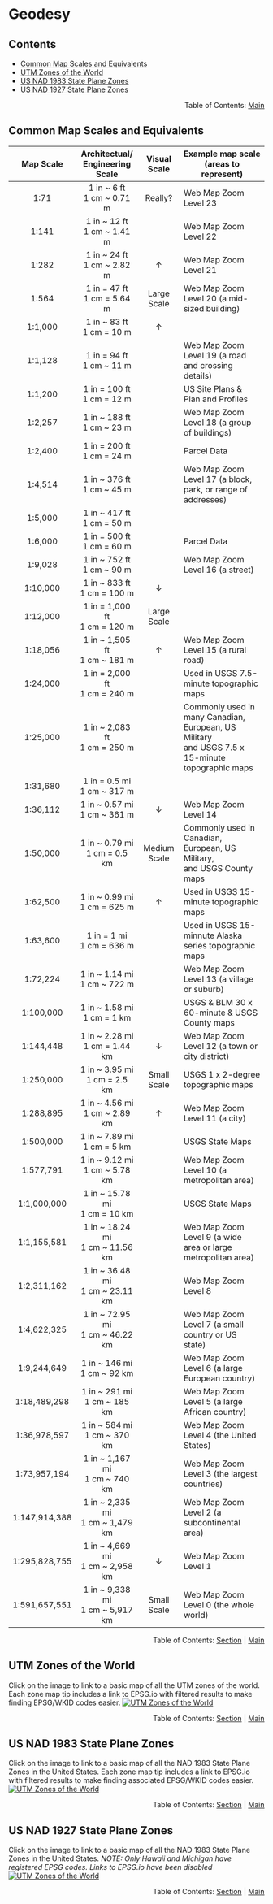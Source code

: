 # Geodesy

## Contents
  - [Common Map Scales and Equivalents](#common-map-scales-and-equivalents)
  - [UTM Zones of the World](#utm-zones-of-the-world)
  - [US NAD 1983 State Plane Zones](#us-nad-1983-state-plane-zones)
  - [US NAD 1927 State Plane Zones](#us-nad-1927-state-plane-zones)
  
<div align="right">Table of Contents: <a href="../README.md#table-of-contents">Main</a></div>

## Common Map Scales and Equivalents

| Map Scale | Architectual/<br>Engineering Scale | Visual Scale | Example map scale (areas to represent) |
| :---: | :---: | :---: | --- |
|          1:71 | 1 in ~ 6 ft<br>1 cm ~ 0.71 m       | Really?      | Web Map Zoom Level 23 |
|         1:141 | 1 in ~ 12 ft<br>1 cm ~ 1.41 m      |              | Web Map Zoom Level 22 |
|         1:282 | 1 in ~ 24 ft<br>1 cm ~ 2.82 m      | &uarr;       | Web Map Zoom Level 21 |
|         1:564 | 1 in = 47 ft<br>1 cm = 5.64 m      | Large Scale  | Web Map Zoom Level 20 (a mid-sized building) |
|       1:1,000 | 1 in ~ 83 ft<br>1 cm = 10 m        | &uarr;       |  |
|       1:1,128 | 1 in = 94 ft<br>1 cm ~ 11 m        |              | Web Map Zoom Level 19 (a road and crossing details) |
|       1:1,200 | 1 in = 100 ft<br>1 cm = 12 m       |              | US Site Plans & Plan and Profiles |
|       1:2,257 | 1 in ~ 188 ft<br>1 cm ~ 23 m       |              | Web Map Zoom Level 18 (a group of buildings) |
|       1:2,400 | 1 in = 200 ft<br>1 cm = 24 m       |              | Parcel Data |
|       1:4,514 | 1 in ~ 376 ft<br>1 cm ~ 45 m       |              | Web Map Zoom Level 17 (a block, park, or range of addresses) |
|       1:5,000 | 1 in ~ 417 ft<br>1 cm = 50 m       |              |  |
|       1:6,000 | 1 in = 500 ft<br>1 cm = 60 m       |              | Parcel Data |
|       1:9,028 | 1 in ~ 752 ft<br>1 cm ~ 90 m       |              | Web Map Zoom Level 16 (a street) |
|      1:10,000 | 1 in ~ 833 ft<br>1 cm = 100 m      | &darr;       |  |
|      1:12,000 | 1 in = 1,000 ft<br>1 cm = 120 m    | Large Scale  |  |
|      1:18,056 | 1 in ~ 1,505 ft<br>1 cm ~ 181 m    | &uarr;              | Web Map Zoom Level 15 (a rural road) |
|      1:24,000 | 1 in = 2,000 ft<br>1 cm = 240 m    |              | Used in USGS 7.5-minute topographic maps |
|      1:25,000 | 1 in ~ 2,083 ft<br>1 cm = 250 m    |              | Commonly used in many Canadian, European, US Military<br>and USGS 7.5 x 15-minute topographic maps |
|      1:31,680 | 1 in = 0.5 mi<br>1 cm ~ 317 m      |              |  |
|      1:36,112 | 1 in ~ 0.57 mi<br>1 cm ~ 361 m     | &darr;       | Web Map Zoom Level 14 |
|      1:50,000 | 1 in ~ 0.79 mi<br>1 cm = 0.5 km    | Medium Scale | Commonly used in Canadian, European, US Military,<br>and USGS County maps |
|      1:62,500 | 1 in ~ 0.99 mi<br>1 cm = 625 m     | &uarr;              | Used in USGS 15-minute topographic maps |
|      1:63,600 | 1 in = 1 mi<br>1 cm = 636 m        |              | Used in USGS 15-minnute Alaska series topographic maps |
|      1:72,224 | 1 in ~ 1.14 mi<br>1 cm ~ 722 m     |              | Web Map Zoom Level 13 (a village or suburb) |
|     1:100,000 | 1 in ~ 1.58 mi<br>1 cm = 1 km      |              | USGS & BLM 30 x 60-minute & USGS County maps |
|     1:144,448 | 1 in ~ 2.28 mi<br>1 cm = 1.44 km   | &darr;       | Web Map Zoom Level 12 (a town or city district) |
|     1:250,000 | 1 in ~ 3.95 mi<br>1 cm = 2.5 km    | Small Scale  | USGS 1 x 2-degree topographic maps |
|     1:288,895 | 1 in ~ 4.56 mi<br>1 cm ~ 2.89 km   | &uarr;       | Web Map Zoom Level 11 (a city) |
|     1:500,000 | 1 in ~ 7.89 mi<br>1 cm = 5 km      |              | USGS State Maps |
|     1:577,791 | 1 in ~ 9.12 mi<br>1 cm ~ 5.78 km   |              | Web Map Zoom Level 10 (a metropolitan area)|
|   1:1,000,000 | 1 in ~ 15.78 mi<br>1 cm = 10 km    |              | USGS State Maps |
|   1:1,155,581 | 1 in ~ 18.24 mi<br>1 cm ~ 11.56 km |              | Web Map Zoom Level 9 (a wide area or large metropolitan area) |
|   1:2,311,162 | 1 in ~ 36.48 mi<br>1 cm ~ 23.11 km |              | Web Map Zoom Level 8 |
|   1:4,622,325 | 1 in ~ 72.95 mi<br>1 cm ~ 46.22 km |              | Web Map Zoom Level 7 (a small country or US state) |
|   1:9,244,649 | 1 in ~ 146 mi<br>1 cm ~ 92 km      |              | Web Map Zoom Level 6 (a large European country)  |
|  1:18,489,298 | 1 in ~ 291 mi<br>1 cm ~ 185 km     |              | Web Map Zoom Level 5 (a large African country) |
|  1:36,978,597 | 1 in ~ 584 mi<br>1 cm ~ 370 km     |              | Web Map Zoom Level 4 (the United States) |
|  1:73,957,194 | 1 in ~ 1,167 mi<br>1 cm ~ 740 km   |              | Web Map Zoom Level 3 (the largest countries) |
| 1:147,914,388 | 1 in ~ 2,335 mi<br>1 cm ~ 1,479 km |              | Web Map Zoom Level 2 (a subcontinental area) |
| 1:295,828,755 | 1 in ~ 4,669 mi<br>1 cm ~ 2,958 km | &darr;       | Web Map Zoom Level 1 |
| 1:591,657,551 | 1 in ~ 9,338 mi<br>1 cm ~ 5,917 km | Small Scale  | Web Map Zoom Level 0 (the whole world)|  

<div align="right">Table of Contents: <a href="#contents">Section</a> | <a href="../README.md#table-of-contents">Main</a></div>

## UTM Zones of the World

Click on the image to link to a basic map of all the UTM zones of the world. Each zone map tip includes a link to 
EPSG.io with filtered results to make finding EPSG/WKID codes easier.
[![UTM Zones of the World](../.imgs/utm_zones.png)](https://www.geowidgets.io/utm-zones-of-the-world/)

<div align="right">Table of Contents: <a href="#contents">Section</a> | <a href="../README.md#table-of-contents">Main</a></div>

## US NAD 1983 State Plane Zones

Click on the image to link to a basic map of all the NAD 1983 State Plane Zones in the United States. Each zone map tip 
includes a link to EPSG.io with filtered results to make finding associated EPSG/WKID codes easier.
[![UTM Zones of the World](../.imgs/us_stateplane_nad83.png)](https://www.geowidgets.io/us-nad-1983-state-plane-zones/)

<div align="right">Table of Contents: <a href="#contents">Section</a> | <a href="../README.md#table-of-contents">Main</a></div>

## US NAD 1927 State Plane Zones

Click on the image to link to a basic map of all the NAD 1983 State Plane Zones in the United States. *NOTE: Only 
Hawaii and Michigan have registered EPSG codes. Links to EPSG.io have been disabled*
[![UTM Zones of the World](../.imgs/us_stateplane_nad27.png)](https://www.geowidgets.io/us-nad-1927-state-plane-zones/)

<div align="right">Table of Contents: <a href="#contents">Section</a> | <a href="../README.md#table-of-contents">Main</a></div>